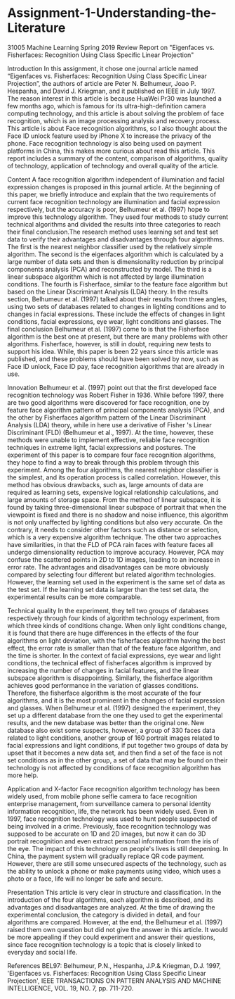 # Assignment-1-Understanding-the-Literature
31005 Machine Learning Spring 2019
Review Report on "Eigenfaces vs. Fisherfaces: Recognition Using Class Specific Linear Projection"

Introduction
In this assignment, it chose one journal article named “Eigenfaces vs. Fisherfaces: Recognition Using Class Specific Linear Projection”, the authors of article are Peter N. Belhumeur, Joao P. Hespanha, and David J. Kriegman, and it published on IEEE in July 1997. The reason interest in this article is because HuaWei Pr30 was launched a few months ago, which is famous for its ultra-high-definition camera computing technology, and this article is about solving the problem of face recognition, which is an image processing analysis and recovery process. This article is about Face recognition algorithms, so I also thought about the Face ID unlock feature used by iPhone X to increase the privacy of the phone. Face recognition technology is also being used on payment platforms in China, this makes more curious about read this article.
This report includes a summary of the content, comparison of algorithms, quality of technology, application of technology and overall quality of the article.

Content
A face recognition algorithm independent of illumination and facial expression changes is proposed in this journal article. At the beginning of this paper, we briefly introduce and explain that the two requirements of current face recognition technology are illumination and facial expression respectively, but the accuracy is poor, Belhumeur et al. (1997) hope to improve this technology algorithm. They used four methods to study current technical algorithms and divided the results into three categories to reach their final conclusion.The research method uses learning set and test set data to verify their advantages and disadvantages through four algorithms. The first is the nearest neighbor classifier used by the relatively simple algorithm. The second is the eigenfaces algorithm which is calculated by a large number of data sets and then is dimensionality reduction by principal components analysis (PCA) and reconstructed by model. The third is a linear subspace algorithm which is not affected by large illumination conditions. The fourth is Fisherface, similar to the feature face algorithm but based on the Linear Discriminant Analysis (LDA) theory. In the results section, Belhumeur et al. (1997) talked about their results from three angles, using two sets of databases related to changes in lighting conditions and to changes in facial expressions. These include the effects of changes in light conditions, facial expressions, eye wear, light conditions and glasses. The final conclusion Belhumeur et al. (1997) come to is that the Fisherface algorithm is the best one at present, but there are many problems with other algorithms. Fisherface, however, is still in doubt, requiring new tests to support his idea.
While, this paper is been 22 years since this article was published, and these problems should have been solved by now, such as Face ID unlock, Face ID pay, face recognition algorithms that are already in use.

Innovation
Belhumeur et al. (1997) point out that the first developed face recognition technology was Robert Fisher in 1936. While before 1997, there are two good algorithms were discovered for face recognition, one by feature face algorithm pattern of principal components analysis (PCA), and the other by Fisherfaces algorithm pattern of the Linear Discriminant Analysis (LDA) theory, while in here use a derivative of Fisher 's Linear Discriminant (FLD) (Belhumeur et al., 1997). At the time, however, these methods were unable to implement effective, reliable face recognition techniques in extreme light, facial expressions and postures. The experiment of this paper is to compare four face recognition algorithms, they hope to find a way to break through this problem through this experiment.
Among the four algorithms, the nearest neighbor classifier is the simplest, and its operation process is called correlation. However, this method has obvious drawbacks, such as, large amounts of data are required as learning sets, expensive logical relationship calculations, and large amounts of storage space. From the method of linear subspace, it is found by taking three-dimensional linear subspace of portrait that when the viewpoint is fixed and there is no shadow and noise influence, this algorithm is not only unaffected by lighting conditions but also very accurate. On the contrary, it needs to consider other factors such as distance or selection, which is a very expensive algorithm technique. The other two approaches have similarities, in that the FLD of PCA rain faces with feature faces all undergo dimensionality reduction to improve accuracy. However, PCA may confuse the scattered points in 2D to 1D images, leading to an increase in error rate.
The advantages and disadvantages can be more obviously compared by selecting four different but related algorithm technologies. However, the learning set used in the experiment is the same set of data as the test set. If the learning set data is larger than the test set data, the experimental results can be more comparable.

Technical quality
In the experiment, they tell two groups of databases respectively through four kinds of algorithm technology experiment, from which three kinds of conditions change. When only light conditions change, it is found that there are huge differences in the effects of the four algorithms on light deviation, with the fisherfaces algorithm having the best effect, the error rate is smaller than that of the feature face algorithm, and the time is shorter. In the context of facial expressions, eye wear and light conditions, the technical effect of fisherfaces algorithm is improved by increasing the number of changes in facial features, and the linear subspace algorithm is disappointing. Similarly, the fisherface algorithm achieves good performance in the variation of glasses conditions. Therefore, the fisherface algorithm is the most accurate of the four algorithms, and it is the most prominent in the changes of facial expression and glasses.
When Belhumeur et al. (1997) designed the experiment, they set up a different database from the one they used to get the experimental results, and the new database was better than the original one. New database also exist some suspects, however, a group of 330 faces data related to light conditions, another group of 160 portrait images related to facial expressions and light conditions, if put together two groups of data by upset that it becomes a new data set, and then find a set of the face is not set conditions as in the other group, a set of data that may be found on their technology is not affected by conditions of face recognition algorithm has more help.

Application and X-factor
Face recognition algorithm technology has been widely used, from mobile phone selfie camera to face recognition enterprise management, from surveillance camera to personal identity information recognition, life, the network has been widely used. Even in 1997, face recognition technology was used to hunt people suspected of being involved in a crime. Previously, face recognition technology was supposed to be accurate on 1D and 2D images, but now it can do 3D portrait recognition and even extract personal information from the iris of the eye. The impact of this technology on people's lives is still deepening. In China, the payment system will gradually replace QR code payment. However, there are still some unsecured aspects of the technology, such as the ability to unlock a phone or make payments using video, which uses a photo or a face, life will no longer be safe and secure.

Presentation
This article is very clear in structure and classification. In the introduction of the four algorithms, each algorithm is described, and its advantages and disadvantages are analyzed. At the time of drawing the experimental conclusion, the category is divided in detail, and four algorithms are compared. However, at the end, the Belhumeur et al. (1997) raised them own question but did not give the answer in this article. It would be more appealing if they could experiment and answer their questions, since face recognition technology is a topic that is closely linked to everyday and social life.

References
BEL97: Belhumeur, P.N., Hespanha, J.P.& Kriegman, D.J. 1997, 'Eigenfaces vs. Fisherfaces: Recognition Using Class Specific Linear Projection', IEEE TRANSACTIONS ON PATTERN ANALYSIS AND MACHINE INTELLIGENCE, VOL. 19, NO. 7, pp. 711-720.
